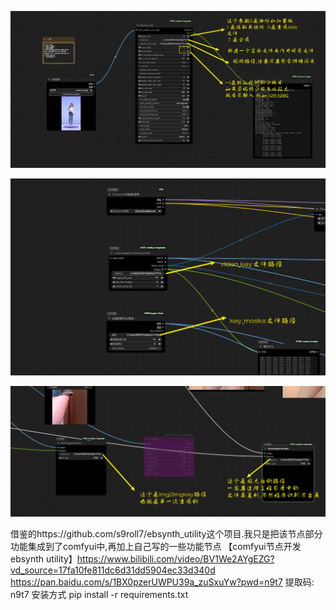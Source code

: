 

![Snipaste_2024-10-13_15-51-56.png](.\sample\Snipaste_2024-10-13_15-51-56.png)



![Snipaste_2024-10-13_16-14-48.png](.\sample\Snipaste_2024-10-13_16-14-48.png)

![Snipaste_2024-10-13_16-17-03.png](.\sample\Snipaste_2024-10-13_16-17-03.png)

借鉴的https://github.com/s9roll7/ebsynth_utility这个项目.我只是把该节点部分功能集成到了comfyui中,再加上自己写的一些功能节点
【comfyui节点开发ebsynth utility】https://www.bilibili.com/video/BV1We2AYgEZG?vd_source=17fa10fe811dc6d31dd5904ec33d340d
https://pan.baidu.com/s/1BX0pzerUWPU39a_zuSxuYw?pwd=n9t7 提取码: n9t7
安装方式 pip install -r requirements.txt